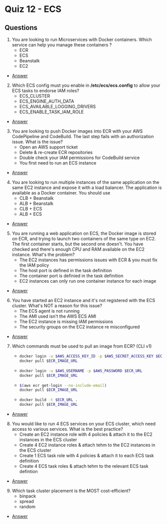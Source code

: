 # Quiz 12 - ECS

## Questions
1) You are looking to run Microservices with Docker containers. Which service can help you manage these containers ?
    * ECR
    * ECS
    * Beanstalk
    * EC2
* [Answer](https://i.imgur.com/rsZBtyz.png)
2) Which ECS config must you enable in **/etc/ecs/ecs.config** to allow your ECS tasks to endorse IAM roles?
    * ECS_CLUSTER
    * ECS_ENGINE_AUTH_DATA
    * ECS_AVAILABLE_LOGGING_DRIVERS
    * ECS_ENABLE_TASK_IAM_ROLE
* [Answer](https://i.imgur.com/xiZn7E4.png)
3) You are looking to push Docker images into ECR with your AWS CodePipeline and CodeBuild. The last step fails with an authorization issue. What is the issue?
    * Open an AWS support ticket
    * Delete & re-create ECR repositories
    * Double check your IAM permissions for CodeBuild service
    * You first need to run an ECS instance
* [Answer](https://i.imgur.com/ALZk7bV.png)
4) You are looking to run multiple instances of the same application on the same EC2 instance and expose
   it with a load balancer. The application is available as a Docker container. You should use
    * CLB + Beanstalk
    * ALB + Beanstalk
    * CLB + ECS
    * ALB + ECS
* [Answer](https://i.imgur.com/NrpfjvW.png)
5) You are running a web application on ECS, the Docker image is stored on ECR, and trying to launch two containers
   of the same type on EC2. The first container starts, but the second one doesn't. You have checked and there's
   enough CPU and RAM available on the EC2 instance. What's the problem?
    * The EC2 instances has permissions issues with ECR & you must fix the IAM policy
    * The host port is defined in the task definition
    * The container port is definied in the task definition
    * EC2 instances can only run one container instance for each image
* [Answer](https://i.imgur.com/hWbLq1j.png)
6) You have started an EC2 instance and it's not registered with the ECS cluster. What's NOT a reason for this issue?
    * The ECS agent is not running
    * The AMI used isn't the AWS ECS AMI
    * The EC2 instance is missing IAM permissions
    * The security groups on the EC2 instance re misconfigured
* [Answer](https://i.imgur.com/Lggjk3C.png)
7) Which commands must be used to pull an image from ECR? (CLI v1)
    * ````bash
      docker login -u $AWS_ACCESS_KEY_ID -p $AWS_SECRET_ACCESS_KEY $ECR_URL
      docker pull $ECR_IMAGE_URL
      ````
    * ````bash
      docker login -u $AWS_USERNAME -p $AWS_PASSWORD $ECR_URL
      docker pull $ECR_IMAGE_URL
      ````
    * ````bash
      $(aws ecr get-login --no-include-email)
      docker pull $ECR_IMAGE_URL
      ````
    * ````bash
      docker build -t $ECR_URL .
      docker pull $ECR_IMAGE_URL
      ````
* [Answer](https://i.imgur.com/j28usOb.png)
8) You would like to run 4 ECS services on your ECS cluster, which need access to various services. What is the best practice?
    * Create an EC2 instance role with 4 policies & attach it to the EC2 instances in the ECS cluster
    * Create 4 EC2 instance roles & attach tehm to the EC2 instances in the ECS cluster
    * Create 1 ECS task role with 4 policies & attach it to each ECS task definition
    * Create 4 ECS task roles & attach tehm to the relevant ECS task defintion
* [Answer](https://i.imgur.com/Gk4Q3U4.png)
9) Which task cluster placement is the MOST cost-efficient?
    * binpack
    * spread
    * random
* [Answer](https://i.imgur.com/JDPmZGq.png)
